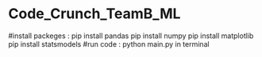# Code_Crunch_TeamB_ML

#install packeges : pip install pandas pip install numpy pip install matplotlib pip install statsmodels
#run code : python main.py in terminal
